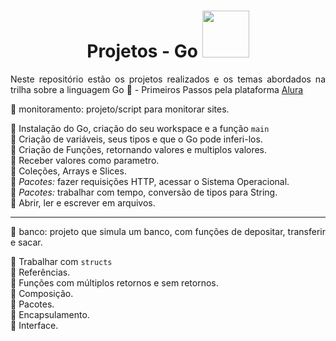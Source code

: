 <h1 align="center"> Projetos - Go <img width="75" src="https://cdn.jsdelivr.net/gh/devicons/devicon/icons/go/go-original.svg"> </h1> 

<div align="justify">

Neste repositório estão os projetos realizados e os temas abordados na trilha sobre a linguagem Go 💙 - Primeiros Passos pela plataforma [Alura](https://www.alura.com.br)	

🚩 monitoramento: projeto/script para monitorar sites.

📌 Instalação do Go, criação do seu workspace e a função <code>main</code></br>
📌 Criação de variáveis, seus tipos e que o Go pode inferi-los.</br>
📌 Criação de Funções, retornando valores e multiplos valores.</br>
📌 Receber valores como parametro.</br>
📌 Coleções, Arrays e Slices.</br>
📌 *Pacotes:* fazer requisições HTTP, acessar o Sistema Operacional.</br>
📌 *Pacotes:* trabalhar com tempo, conversão de tipos para String.</br>
📌 Abrir, ler e escrever em arquivos.</br>

_________________________________________________________________________________________________________________________________________________________________________

🚩 banco: projeto que simula um banco, com funções de depositar, transferir e sacar.

📌 Trabalhar com <code>structs</code></br>
📌 Referências.</br>
📌 Funções com múltiplos retornos e sem retornos.</br>
📌 Composição.</br>
📌 Pacotes.</br>
📌 Encapsulamento.</br>
📌 Interface.
